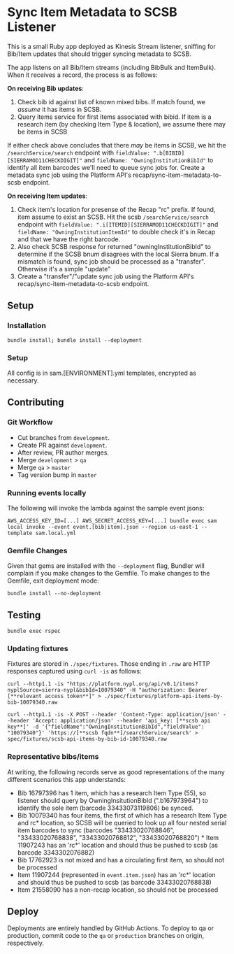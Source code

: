 # Sync Item Metadata to SCSB Listener

This is a small Ruby app deployed as Kinesis Stream listener, sniffing for Bib/Item updates that should trigger syncing metadata to SCSB.

The app listens on all Bib/Item streams (including BibBulk and ItemBulk). When it receives a record, the process is as follows:

**On receiving Bib updates**:
 1. Check bib id against list of known mixed bibs. If match found, we *assume* it has items in SCSB.
 2. Query items service for first items associated with bibid. If item is a research item (by checking Item Type & location), we assume there may be items in SCSB

If either check above concludes that there *may* be items in SCSB, we hit the `/searchService/search` endpoint with `fieldValue: ".b[BIBID][SIERRAMOD11CHECKDIGIT]"` and `fieldName: "OwningInstitutionBibId"` to identify all item barcodes we'll need to queue sync jobs for. Create a metadata sync job using the Platform API's recap/sync-item-metadata-to-scsb endpoint.

**On receiving Item updates**:
 1. Check item's location for presense of the Recap "rc" prefix. If found, item assume to exist an SCSB. Hit the scsb `/searchService/search` endpoint with `fieldValue: ".i[ITEMID][SIERRAMOD11CHECKDIGIT]"` and `fieldName: "OwningInstitutionItemId"` to double check it's in Recap and that we have the right barcode.
 2. Also check SCSB response for returned "owningInstitutionBibId" to determine if the SCSB bnum disagrees with the local Sierra bnum. If a mismatch is found, sync job should be processed as a "transfer". Otherwise it's a simple "update"
 2. Create a "transfer"/"update sync job using the Platform API's recap/sync-item-metadata-to-scsb endpoint.

## Setup

### Installation

```
bundle install; bundle install --deployment
```

### Setup

All config is in sam.[ENVIRONMENT].yml templates, encrypted as necessary.

## Contributing

### Git Workflow

 * Cut branches from `development`.
 * Create PR against `development`.
 * After review, PR author merges.
 * Merge `development` > `qa`
 * Merge `qa` > `master`
 * Tag version bump in `master`

### Running events locally

The following will invoke the lambda against the sample event jsons:
```
AWS_ACCESS_KEY_ID=[...] AWS_SECRET_ACCESS_KEY=[...] bundle exec sam local invoke --event event.[bib|item].json --region us-east-1 --template sam.local.yml
```

### Gemfile Changes

Given that gems are installed with the `--deployment` flag, Bundler will complain if you make changes to the Gemfile. To make changes to the Gemfile, exit deployment mode:

```
bundle install --no-deployment
```

## Testing

```
bundle exec rspec
```

### Updating fixtures

Fixtures are stored in `./spec/fixtures`. Those ending in `.raw` are HTTP responses captured using `curl -is` as follows:

```
curl --http1.1 -is "https://platform.nypl.org/api/v0.1/items?nyplSource=sierra-nypl&bibId=10079340" -H "authorization: Bearer [**relevant access token**]" > ./spec/fixtures/platform-api-items-by-bib-10079340.raw
```

```
curl --http1.1 -is -X POST --header 'Content-Type: application/json' --header 'Accept: application/json' --header 'api_key: [**scsb api key**]' -d '{"fieldName":"OwningInstitutionBibId","fieldValue": "10079340"}' 'https://[**scsb fqdn**]/searchService/search' > spec/fixtures/scsb-api-items-by-bib-id-10079340.raw
```

### Representative bibs/items

At writing, the following records serve as good representations of the many different scenarios this app understands:

 * Bib 16797396 has 1 item, which has a research Item Type (55), so listener should query by OwningInsitutionBibId (".b167973964") to identify the sole item (barcode 33433073119806) be synced.
 * Bib 10079340 has four items, the first of which has a research Item Type and rc* location, so SCSB will be queried to look up all four nested serial item barcodes to sync (barcodes "33433020768846", "33433020768838", "33433020768812", "33433020768820") * Item 11907243  has an 'rc*' location and should thus be pushed to scsb (as barcode 3343302076882)
 * Bib 17762923 is not mixed and has a circulating first item, so should not be processed
 * Item 11907244 (represented in `event.item.json`) has an 'rc*' location and should thus be pushed to scsb (as barcode 33433020768838)
 * Item 21558090 has a non-recap location, so should not be processed

## Deploy

Deployments are entirely handled by GitHub Actions. To deploy to qa or production, commit code to the `qa` or `production` branches on origin, respectively.
